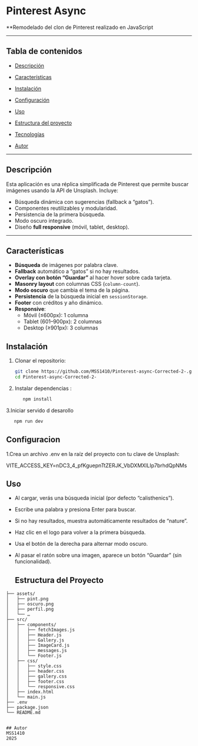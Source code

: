 # Pinterest Async

**Remodelado del clon de Pinterest realizado en JavaScript

---

## Tabla de contenidos

- [Descripción](#descripción)  
- [Características](#características)  

- [Instalación](#instalación)  
- [Configuración](#configuración)  
- [Uso](#uso)  
- [Estructura del proyecto](#estructura-del-proyecto)  
- [Tecnologías](#tecnologías)  

- [Autor](#autor)

---

## Descripción

Esta aplicación es una réplica simplificada de Pinterest que permite buscar imágenes usando la API de Unsplash. Incluye:

- Búsqueda dinámica con sugerencias (fallback a “gatos”).  
- Componentes reutilizables y modularidad.  
- Persistencia de la primera búsqueda.  
- Modo oscuro integrado.  
- Diseño **full responsive** (móvil, tablet, desktop).  

---

## Características

- **Búsqueda** de imágenes por palabra clave.  
- **Fallback** automático a “gatos” si no hay resultados.  
- **Overlay con botón “Guardar”** al hacer hover sobre cada tarjeta.  
- **Masonry layout** con columnas CSS (`column-count`).  
- **Modo oscuro** que cambia el tema de la página.  
- **Persistencia** de la búsqueda inicial en `sessionStorage`.  
- **Footer** con créditos y año dinámico.  
- **Responsive**:  
  - Móvil (≤600px): 1 columna  
  - Tablet (601–900px): 2 columnas  
  - Desktop (≥901px): 3 columnas  




## Instalación

1. Clonar el repositorio:  
   ```bash
   git clone https://github.com/MSS1410/Pinterest-async-Corrected-2-.git
   cd Pinterest-async-Corrected-2-
2. Instalar dependencias :
   ```bash
      npm install
3.Iniciar servido d desarollo
 ```bash
    npm run dev
```

## Configuracion
  1.Crea un archivo .env en la raíz del proyecto con tu clave de Unsplash:

VITE_ACCESS_KEY=nDC3_4_pfKguepnTtZERJK_VbDXMXlLIp7brhdQpNMs

## Uso

- Al cargar, verás una búsqueda inicial (por defecto “calisthenics”).

- Escribe una palabra y presiona Enter para buscar.

- Si no hay resultados, muestra automáticamente resultados de “nature”.

- Haz clic en el logo para volver a la primera búsqueda.

- Usa el botón de la derecha para alternar modo oscuro.

- Al pasar el ratón sobre una imagen, aparece un botón “Guardar” (sin funcionalidad).

  ## Estructura del Proyecto

```plaintext
├── assets/  
│   ├── pint.png  
│   ├── oscuro.png  
│   ├── perfil.png  
│   └── …  
├── src/  
│   ├── components/  
│   │   ├── fetchImages.js  
│   │   ├── Header.js  
│   │   ├── Gallery.js  
│   │   ├── ImageCard.js  
│   │   ├── messages.js  
│   │   └── Footer.js  
│   ├── css/  
│   │   ├── style.css  
│   │   ├── header.css  
│   │   ├── gallery.css  
│   │   ├── footer.css  
│   │   └── responsive.css  
│   ├── index.html  
│   └── main.js  
├── .env  
├── package.json  
└── README.md  


## Autor
MSS1410
2025
